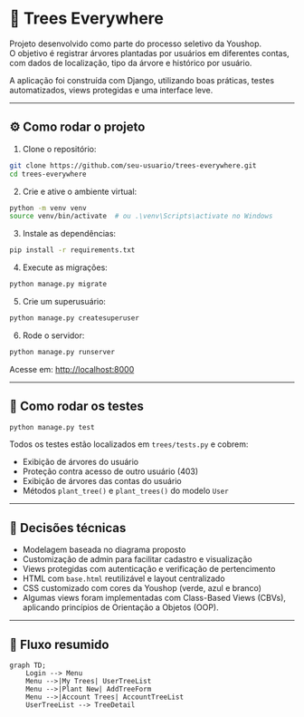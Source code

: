 # 🌱 Trees Everywhere

Projeto desenvolvido como parte do processo seletivo da Youshop.  
O objetivo é registrar árvores plantadas por usuários em diferentes contas, com dados de localização, tipo da árvore e histórico por usuário.

A aplicação foi construída com Django, utilizando boas práticas, testes automatizados, views protegidas e uma interface leve.

---

## ⚙️ Como rodar o projeto

1. Clone o repositório:
```bash
git clone https://github.com/seu-usuario/trees-everywhere.git
cd trees-everywhere
```

2. Crie e ative o ambiente virtual:
```bash
python -m venv venv
source venv/bin/activate  # ou .\venv\Scripts\activate no Windows
```

3. Instale as dependências:
```bash
pip install -r requirements.txt
```

4. Execute as migrações:
```bash
python manage.py migrate
```

5. Crie um superusuário:
```bash
python manage.py createsuperuser
```

6. Rode o servidor:
```bash
python manage.py runserver
```

Acesse em: [http://localhost:8000](http://localhost:8000)

---

## 🧪 Como rodar os testes

```bash
python manage.py test
```

Todos os testes estão localizados em `trees/tests.py` e cobrem:
- Exibição de árvores do usuário
- Proteção contra acesso de outro usuário (403)
- Exibição de árvores das contas do usuário
- Métodos `plant_tree()` e `plant_trees()` do modelo `User`

---

## 🧠 Decisões técnicas

- Modelagem baseada no diagrama proposto
- Customização de admin para facilitar cadastro e visualização
- Views protegidas com autenticação e verificação de pertencimento
- HTML com `base.html` reutilizável e layout centralizado
- CSS customizado com cores da Youshop (verde, azul e branco)
- Algumas views foram implementadas com Class-Based Views (CBVs), aplicando princípios de Orientação a Objetos (OOP).

---

## 🔁 Fluxo resumido

```mermaid
graph TD;
    Login --> Menu
    Menu -->|My Trees| UserTreeList
    Menu -->|Plant New| AddTreeForm
    Menu -->|Account Trees| AccountTreeList
    UserTreeList --> TreeDetail

```
